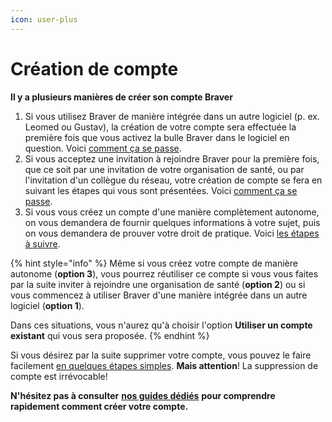 ```yaml
---
icon: user-plus
---
```


# Création de compte

**Il y a plusieurs manières de créer son compte Braver**

1. Si vous utilisez Braver de manière intégrée dans un autre logiciel (p. ex. Leomed ou Gustav), la création de votre compte sera effectuée la première fois que vous activez la bulle Braver dans le logiciel en question. Voici [comment ça se passe](https://support.braver.net/guides/pour-les-professionnels/creation-de-compte/activation-dun-compte-par-la-bulle-integree).
2. Si vous acceptez une invitation à rejoindre Braver pour la première fois, que ce soit par une invitation de votre organisation de santé, ou par l'invitation d'un collègue du réseau, votre création de compte se fera en suivant les étapes qui vous sont présentées. Voici [comment ça se passe](https://support.braver.net/guides/pour-les-professionnels/creation-de-compte/accepter-une-invitation).
3. Si vous vous créez un compte d'une manière complètement autonome, on vous demandera de fournir quelques informations à votre sujet, puis on vous demandera de prouver votre droit de pratique. Voici [les étapes à suivre](https://support.braver.net/guides/pour-les-professionnels/creation-de-compte/creation-de-compte-autonome).

{% hint style="info" %}
Même si vous créez votre compte de manière autonome (**option 3**), vous pourrez réutiliser ce compte si vous vous faites par la suite inviter à rejoindre une organisation de santé (**option 2**) ou si vous commencez à utiliser Braver d'une manière intégrée dans un autre logiciel (**option 1**).

Dans ces situations, vous n'aurez qu'à choisir l'option **Utiliser un compte existant** qui vous sera proposée.
{% endhint %}

Si vous désirez par la suite supprimer votre compte, vous pouvez le faire facilement [en quelques étapes simples](https://support.braver.net/guides/pour-les-professionnels/securite/supprimer-un-compte-braver). **Mais attention**! La suppression de compte est irrévocable!

**N'hésitez pas à consulter** [**nos guides dédiés**](https://support.braver.net/guides/pour-les-professionnels/creation-de-compte) **pour comprendre rapidement comment créer votre compte.**
